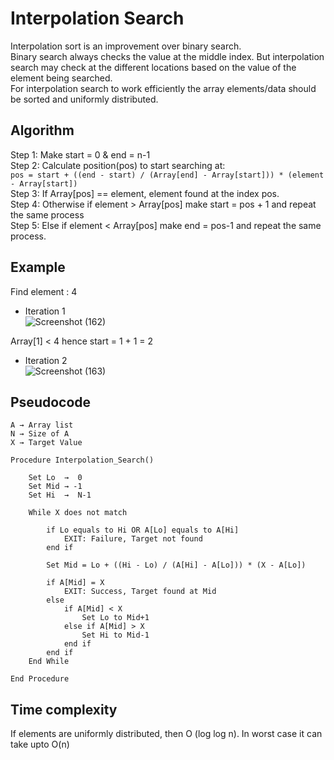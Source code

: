 #  Interpolation Search

Interpolation sort is an improvement over binary search.  
Binary search always checks the value at the middle index. 
But interpolation search may check at the different locations based on the value of the element being searched.  
For interpolation search to work efficiently the array elements/data should be sorted and uniformly distributed. 

## Algorithm

Step 1: Make start = 0 & end = n-1<br />
Step 2: Calculate position(pos) to start searching at:<br /> 
`pos = start + ((end - start) / (Array[end] - Array[start])) * (element - Array[start])`<br />
Step 3: If Array[pos] == element, element found at the index pos.<br />
Step 4: Otherwise if element > Array[pos] make start = pos + 1 and repeat the same process <br />
Step 5: Else if element < Array[pos] make end = pos-1 and repeat the same process.

## Example

Find element : 4 

- Iteration 1 <br />
![Screenshot (162)](https://user-images.githubusercontent.com/28682701/58583702-3d6dcf00-8272-11e9-98c2-caea66db889b.png)

Array[1] < 4 hence start = 1 + 1 = 2 

- Iteration 2 <br />
![Screenshot (163)](https://user-images.githubusercontent.com/28682701/58584706-84f55a80-8274-11e9-99ee-47d62e591e73.png)

## Pseudocode
```
A → Array list
N → Size of A
X → Target Value

Procedure Interpolation_Search()

    Set Lo  →  0
    Set Mid → -1
    Set Hi  →  N-1

    While X does not match
       
        if Lo equals to Hi OR A[Lo] equals to A[Hi]
            EXIT: Failure, Target not found
        end if
      
        Set Mid = Lo + ((Hi - Lo) / (A[Hi] - A[Lo])) * (X - A[Lo]) 

        if A[Mid] = X
            EXIT: Success, Target found at Mid
        else 
            if A[Mid] < X
                Set Lo to Mid+1
            else if A[Mid] > X
                Set Hi to Mid-1
            end if
        end if
    End While

End Procedure
```
## Time complexity

If elements are uniformly distributed, then O (log log n). In worst case it can take upto O(n)
 